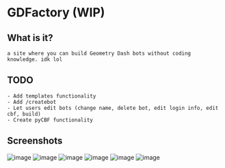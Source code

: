 # GDFactory (WIP)
## What is it?
```
a site where you can build Geometry Dash bots without coding knowledge. idk lol
```
## TODO
```
- Add templates functionality
- Add /createbot
- Let users edit bots (change name, delete bot, edit login info, edit cbf, build)
- Create pyCBF functionality
```
## Screenshots
![image](https://github.com/SevenworksDev/GDFactory/assets/91027492/59ac83ec-1b1f-4934-8327-c16e3c817d3c)
![image](https://github.com/SevenworksDev/GDFactory/assets/91027492/3d79b8f9-e9ac-46a5-9696-c9b2949545b4)
![image](https://github.com/SevenworksDev/GDFactory/assets/91027492/c37f9030-ece4-4ed9-b38c-8a110fb6da58)
![image](https://github.com/SevenworksDev/GDFactory/assets/91027492/1381cfde-69e6-47db-9a26-b2194903b032)
![image](https://github.com/SevenworksDev/GDFactory/assets/91027492/2cf1d798-8d5c-41d1-9ded-d41222400360)
![image](https://github.com/SevenworksDev/GDFactory/assets/91027492/ecf0d8da-05cb-4da8-9b14-096b1426509f)
